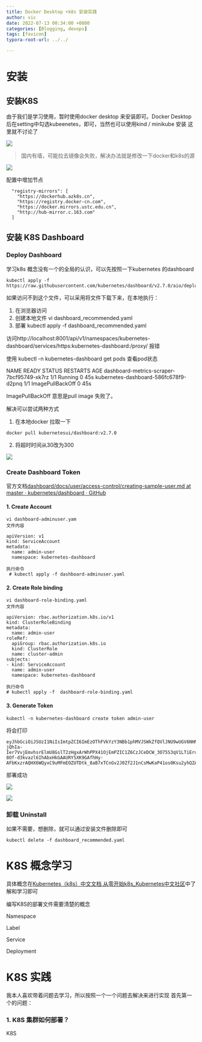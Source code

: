 ```yaml
---
title: Docker Desktop +k8s 安装实践
author: vic
date: 2022-07-13 00:34:00 +0800
categories: [Blogging, devops]
tags: [favicon]
typora-root-url: ../../

---
```




# 安装

## 安装K8S

由于我们是学习使用，暂时使用docker desktop 来安装即可。Docker Desktop后在setting中勾选kubeenetes，即可，当然也可以使用kind / minikube 安装 这里就不讨论了

![](/assets/img/post_image/WX20230713-224942@2x.png)

> 国内有墙，可能拉去镜像会失败，解决办法就是修改一下docker和k8s的源

![](/assets/img/post_image/WX20230714-212455@2x.png)

配置中增加节点

```
  "registry-mirrors": [
    "https://dockerhub.azk8s.cn",
    "https://registry.docker-cn.com",
    "https://docker.mirrors.ustc.edu.cn",
    "http://hub-mirror.c.163.com"
  ]
```



## 安装 K8S  Dashboard

### Deploy Dashboard

学习k8s 概念没有一个的全局的认识，可以先按照一下kubernetes 的dashboard

```shell
kubectl apply -f https://raw.githubusercontent.com/kubernetes/dashboard/v2.7.0/aio/deploy/recommended.yaml
```

如果访问不到这个文件，可以采用将文件下载下来，在本地执行：

1. 在浏览器访问
2. 创建本地文件 vi dashboard_recommended.yaml
3. 部署  kubectl apply -f dashboard_recommended.yaml

访问http://localhost:8001/api/v1/namespaces/kubernetes-dashboard/services/https:kubernetes-dashboard:/proxy/ 报错

使用 kubectl -n kubernetes-dashboard get pods 查看pod状态

NAME                                        READY   STATUS    RESTARTS   AGE
dashboard-metrics-scraper-7bcf95749-xk7rz   1/1     Running   0          45s
kubernetes-dashboard-586fc678f9-d2pnq       1/1     ImagePullBackOff   0          45s

ImagePullBackOff 意思是pull image 失败了。

解决可以尝试两种方式 

1. 在本地docker 拉取一下 

``` 
docker pull kubernetesui/dashboard:v2.7.0
```

2. 将超时时间从30改为300

![](/assets/img/post_image/WX20230714-205432@2x.png)

### Create Dashboard Token

官方文档[dashboard/docs/user/access-control/creating-sample-user.md at master · kubernetes/dashboard · GitHub](https://github.com/kubernetes/dashboard/blob/master/docs/user/access-control/creating-sample-user.md)

#### 1. Create Account

```
vi dashboard-adminuser.yam
文件内容

apiVersion: v1
kind: ServiceAccount
metadata:
  name: admin-user
  namespace: kubernetes-dashboard
  
执行命令    
 # kubectl apply -f dashboard-adminuser.yaml
```

#### 2. Create Role binding

```
vi dashboard-role-binding.yaml
文件内容

apiVersion: rbac.authorization.k8s.io/v1
kind: ClusterRoleBinding
metadata:
  name: admin-user
roleRef:
  apiGroup: rbac.authorization.k8s.io
  kind: ClusterRole
  name: cluster-admin
subjects:
- kind: ServiceAccount
  name: admin-user
  namespace: kubernetes-dashboard
  
执行命令  
# kubectl apply -f  dashboard-role-binding.yaml
```

#### 3. Generate Token

```shell
kubectl -n kubernetes-dashboard create token admin-user
```

将会打印

```
eyJhbGciOiJSUzI1NiIsImtpZCI6ImEzOThFVkYzY3NBb1phMVJSWkZfQVlJNU9wUGV6NHNGeGJWYnpTbndpVWMifQ.eyJhdWQiOlsiaHR0cHM6Ly9rdWJlcm5ldGVzLmRlZmF1bHQuc3ZjLmNsdXN0ZXIubG9jYWwiXSwiZXhwIjoxNjg5MzQzOTYzLCJpYXQiOjE2ODkzNDAzNjMsImlzcyI6Imh0dHBzOi8va3ViZXJuZXRlcy5kZWZhdWx0LnN2Yy5jbHVzdGVyLmxvY2FsIiwia3ViZXJuZXRlcy5pbyI6eyJuYW1lc3BhY2UiOiJrdWJlcm5ldGVzLWRhc2hib2FyZCIsInNlcnZpY2VhY2NvdW50Ijp7Im5hbWUiOiJhZG1pbi11c2VyIiwidWlkIjoiYWRjMThjNDAtYmExZi00NGE0LWE4MmItNzNhN2UwYzk3M2FkIn19LCJuYmYiOjE2ODkzNDAzNjMsInN1YiI6InN5c3RlbTpzZXJ2aWNlYWNjb3VudDprdWJlcm5ldGVzLWRhc2hib2FyZDphZG1pbi11c2VyIn0.SeX77ymzXOR33u84XkaLZOLFnvoPr0OsvSatRcR42IGxAZkM63FLuZY_Tir3Q0YXEBFl0-jQhIa-Ier7VvjEmvhsrElmU8GslT2zHgxArWhPPX41OjEmPZIC1Z6CzJCeDCW_3O75S3qV1LTiEruSXKwFBQu5WkZqgTul-8Of-d3kvazl6IhAbxHkGAAURYSXK9GAfhHy-AFbKxzrAQHX6WQyxC9uMFmEOZUTDtk_8aB7xTCnGv2J0Zf2J1nCsMwKaP41os0Ksu2yhQZAwIkCF1s_MfU49aM7VB93M6lOcNVUyHSFlmMxJl1QZVjwahtFm5x8LLmETYF1zzvzx17l3A
```

部署成功

![](/assets/img/post_image/WX20230714-211449@2x.png)

![](/assets/img/post_image/WX20230714-211341@2x.png)

### 卸载 Uninstall

如果不需要，想删除，就可以通过安装文件删除即可

```
kubectl delete -f dashboard_recommended.yaml
```

# K8S 概念学习

具体概念在[Kubernetes（k8s）中文文档 从零开始k8s_Kubernetes中文社区](https://www.kubernetes.org.cn/doc-11)中了解和学习即可

编写K8S的部署文件需要清楚的概念

Namespace

Label

Service

Deployment



# K8S 实践

我本人喜欢带着问题去学习，所以按照一个一个问题去解决来进行实现 首先第一个的问题：

### 1. K8S 集群如何部署？

K8S 







